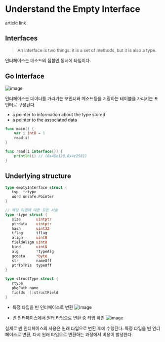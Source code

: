 # Understand the Empty Interface

[article link](https://medium.com/a-journey-with-go/go-understand-the-empty-interface-2d9fc1e5ec72)

## Interfaces
> An interface is two things: it is a set of methods, but it is also a type.

 인터페이스는 메소드의 집합인 동시에 타입이다.

 ## Go Interface
 ![image](https://user-images.githubusercontent.com/44857109/93712340-40d84880-fb90-11ea-9af2-c4ced9ec4ec6.png)

 인터페이스는 데이터를 가리키는 포인터와 메소드등을 저장하는 테이블을 가리키는 포인터로 구성된다.

- a pointer to information about the type stored
- a pointer to the associated data

```go
func main() {
	var i int8 = 1
	read(i)
}

func read(i interface{}) {
    println(i) // (0x45e120,0x4c2581)
}
```

## Underlying structure
```go
type emptyInterface struct {
   typ  *rtype           
   word unsafe.Pointer
}

// 해당 타입에 대한 모든 서술
type rtype struct {
   size       uintptr
   ptrdata    uintptr
   hash       uint32
   tflag      tflag
   align      uint8
   fieldAlign uint8
   kind       uint8
   alg        *typeAlg
   gcdata     *byte
   str        nameOff
   ptrToThis  typeOff
}

type structType struct {
   rtype
   pkgPath name
   fields  []structField
}
```

- 특정 타입을 빈 인터페이스로 변환
![image](https://user-images.githubusercontent.com/44857109/93712879-7fbbcd80-fb93-11ea-9240-2cbf2e7e9917.png)

- 빈 인터페이스에서 원래 타입으로 변환 중 타입 확인
![image](https://user-images.githubusercontent.com/44857109/93712949-efca5380-fb93-11ea-98ba-17c8eaf0d34d.png)


실제로 빈 인터페이스의 사용은 원래 타입으로 변환 후에 수행된다. 특정 타입을 빈 인터페이스로 변환, 다시 원래 타입으로 변환하는 과정에서 비용이 발생한다.